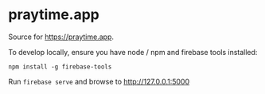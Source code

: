 # praytime.app

Source for https://praytime.app.

To develop locally, ensure you have node / npm and firebase tools installed:

```
npm install -g firebase-tools 
```

Run `firebase serve` and browse to http://127.0.0.1:5000
